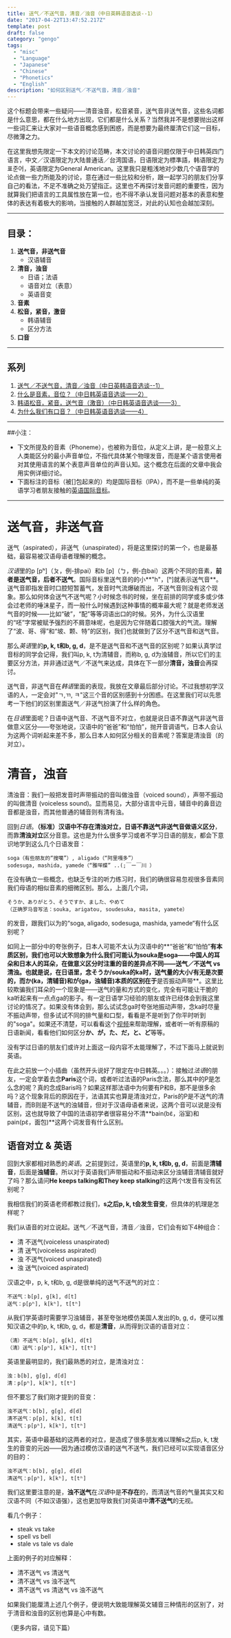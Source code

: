 ```yaml
---
title: 送气／不送气音，清音／浊音（中日英韩语音选谈--1）
date: "2017-04-22T13:47:52.217Z"
template: post
draft: false
category: "gengo"
tags:
  - "misc"
  - "Language"
  - "Japanese"
  - "Chinese"
  - "Phonetics"
  - "English"
description: "如何区别送气／不送气音，清音／浊音"
---
```


这个标题会带来一些疑问——清音浊音，松音紧音，送气音非送气音，这些名词都是什么意思，都在什么地方出现，它们都是什么关系？当然我并不是想要抛出这样一些词汇来让大家对一些语音概念感到困惑，而是想要为最终厘清它们这一目标，尽微薄之力。

在这里我想先限定一下本文的讨论范畴，本文讨论的语音问题仅限于中日韩英四门语言，中文／汉语限定为大陆普通话／台湾国语，日语限定为標準語，韩语限定为표준어，英语限定为General American。这里我只是粗浅地对少数几个语音学的论点做一些力所能及的讨论，意在通过一些比较和分析，跟一起学习的朋友们分享自己的看法，不足不准确之处万望指正。这里也不再探讨发音问题的重要性，因为就算我们把语言的工具属性放在第一位，也不得不承认发音问题对基本的表意和整体的表达有着极大的影响，当接触的人群越加宽泛，对此的认知也会越加深刻。

----
## 目录：
1. **送气音，非送气音**
   - 汉语辅音
2. **清音，浊音**
    - 日语；法语
    - 语音对立（表意）
    - 英语音变
3. **音素**
4. **松音，紧音，激音**
   - 韩语辅音
   - 区分方法
5. **口音**

----
## 系列
1. [送气／不送气音，清音／浊音（中日英韩语音选谈--1）](https://www.jianshu.com/p/6f5cb3d07ea7)
2. [什么是音素，音位？（中日韩英语音选谈——2）](https://www.jianshu.com/p/2665b5655ef9)
3. [韩语松音，紧音，送气音（激音）（中日韩英语音选谈——3）](https://www.jianshu.com/p/8df495fc7558)
4. [为什么我们有口音？（中日韩英语音选谈——4）](https://www.jianshu.com/p/725252c47961)

----
##小注：

- 下文所提及的音素（Phoneme），也被称为音位，从定义上讲，是一般意义上人类能区分的最小声音单位，不指代具体某个物理发音，而是某个语言使用者对其使用语言的某个表意声音单位的声音认知。这个概念在后面的文章中我会用实例详细讨论。
- 下面标注的音标（被[]包起来的）均是国际音标（IPA），而不是一些单纯的英语学习者朋友接触的[英语国际音标](!https://baike.baidu.com/item/%E8%8B%B1%E8%AF%AD%E5%9B%BD%E9%99%85%E9%9F%B3%E6%A0%87)。

----
# 送气音，非送气音
送气（aspirated），非送气（unaspirated），将是这里探讨的第一个，也是最基础，最容易被汉语母语者理解的概念。

*汉语*里的p [pʰ]（ㄆ，例-排pai）和b [p]（ㄅ，例-白bai）这两个不同的音素，**前者是送气音，后者不送气**。国际音标里送气音的的小**"h"，[ʰ]就表示送气音**。送气音即指发音时口腔短暂蓄气，发音时气流爆破而出，不送气音则没有这个现象。那么如何体会送气不送气呢？小时候念书的时候，坐在前排的同学或多或少体会过老师的唾沫星子，而一般什么时候遇到这种事情的概率最大呢？就是老师发送气音的时候——比如“破”，“配”等等词语出口的时候。另外，为什么汉语里的“呸”字常被赋予强烈的不屑意味呢，也是因为它伴随着口腔强大的气流。理解了“波、哥、得”和“坡、颗、特”的区别，我们也就做到了区分不送气音和送气音。

那么*英语*里的**p, k, t和b, g, d**，是不是送气音和不送气音的区别呢？如果认真学过音标的同学会记得，我们叫p, k, t为清辅音，而称b, g, d为浊辅音，所以它们的主要区分方法，并非通过送气／不送气来达成，具体在下一部分**清音，浊音**会再探讨。

送气音，非送气音在*韩语*里面的表现，我放在文章最后部分讨论。不过我想初学汉语的人，一定会对"ㄱ,ㄲ, ㅋ"这三个音的区别感到十分困惑。在这里我们可以先思考一下他们的区别里面送气／非送气扮演了什么样的角色。

在*日语*里面呢？日语中送气音、不送气音不对立，也就是说日语不靠送气非送气音做意义区分——夸张地说，汉语中的“爸爸”和“怕怕”，抛开音调语气，日本人会认为这两个词听起来差不多，那么日本人如何区分相关的音素呢？答案是清浊音（的对立）。

# 清音，浊音
清浊音：我们一般把发音时声带振动的音叫做浊音（voiced sound），声带不振动的叫做清音 (voiceless sound)。显而易见，大部分语言中元音，辅音中的鼻音边音都是浊音，而其他普通的辅音则有清有浊。

回到*日语*。**（标准）汉语中不存在清浊对立，日语不靠送气非送气音做语义区分**，而靠**清浊对立**区分音意。这也是为什么很多学习或者不学习日语的朋友，都会下意识地学到这么几个日语发音：
```
soga（有些朋友的“搜噶”）, aligado（“阿里嘎多”）
sodesuga, mashida, yamede（“雅咩蝶” ..(;￣ー￣川 ）
```
在没有确立一些概念，也缺乏专注的听力练习时，我们的确很容易忽视很多音素同我们母语的相似音素的细微区别。那么，上面几个词，
```
そうか、ありがとう、そうですか、ました、やめて
（正确罗马音写法：souka, arigatou, soudesuka, masita, yamete）
```
的发音，跟我们以为的“soga, aligado, sodesuga, mashida, yamede“有什么区别呢？

如同上一部分中的夸张例子，日本人可能不太认为汉语中的**“爸爸”和“怕怕”**有本质区别，我们也可以大致想象为什么我们可能认为souka是soga——中国人的耳朵和日本人的耳朵，在做意义区分时注重的音的差异点不同——送气／不送气 vs 清浊。也就是说，在日语里，念そうか/souka的ka时，**送气量的大小/有无是次要的**，而か(ka，清辅音)和が(ga，浊辅音)本质的区别在于**是否振动声带**。这里比较欺骗我们耳朵的一个现象是——送气的量和方式的变化，完全有可能让干脆的ka听起来有一点点ga的影子。有一定日语学习经验的朋友或许已经体会到我这里讨论的情况了。如果没有体会到，那么试试念ga时夸张地振动声带，念ka时尽量不振动声带，但多试试不同的排气量和口型，看看是不是听到了你平时听到的"soga"。如果还不清楚，可以看看这个[视频](!https://www.youtube.com/watch?v=PnNQ9JfXy5E)来帮助理解，或者听一听有原稿的日语新闻，看看他们如何区分**か、が，た、だ，と、ど**等等。

没有学过日语的朋友们或许对上面这一段内容不太能理解了，不过下面马上就说到英语。

在此之前放一个小插曲（虽然开头说好了限定在中日韩英。。。）：接触过*法语*的朋友，一定会学着去念**Paris**这个词，或者听过法语的Paris念法，那么其中的P是怎么念的呢？真的念成Baris吗？如果这样那法语中为何要有P和B，那不是很多余吗？这个现象背后的原因在于，法语其实也算是清浊对立，Paris的P是不送气的清辅音，而B则是不送气的浊辅音，但对于汉语母语者来说，这两个音可以说是没有区别，这也就导致了中国的法语初学者很容易分不清**bain(bɛ̃，浴室)和pain(pɛ̃，面包)**这两个词发音有什么区别。

## 语音对立 & 英语
回到大家都相对熟悉的*英语*。之前提到过，英语里的**p, k, t和b, g, d**，前面是**清辅音**，后面是**浊辅音**。所以对于英语我们声带振动和不振动来区分浊辅音清辅音就好了吗？那么请问**He keeps talking和They keep stalking**的这两个t发音有没有区别呢？

我相信我们的英语老师都教过我们，**s之后p, k, t会发生音变**，但具体的机理是怎样呢？

我们从语音的对立说起。送气／不送气音，清音／浊音，它们会有如下4种组合：

- 清 不送气(voiceless unaspirated)
- 清 送气(voiceless aspirated)
- 浊 不送气(voiced unaspirated)
- 浊 送气(voiced aspirated)

汉语之中，p, k, t和b, g, d是很单纯的送气不送气的对立：
```
不送气：b[p], g[k], d[t]
送气：p[pʰ], k[kʰ], t[tʰ]
```

从我们学英语时需要学习浊辅音，甚至夸张地模仿美国人发出的b, g, d，便可以推知汉语之中的p, k, t和b, g, d，都是**清音**，从而得到汉语的语音对立：
```
（清）不送气：b[p], g[k], d[t]
（清）送气：p[pʰ], k[kʰ], t[tʰ]
```

英语里最明显的，我们最熟悉的对立，是清浊对立：
```
浊：b[b], g[g], d[d]
清：p[pʰ], k[kʰ], t[tʰ]
```
但不要忘了我们刚才提到的音变：
```
浊不送气：b[b], g[g], d[d]
清不送气：p[p], k[k], t[t]
清送气：p[pʰ], k[kʰ], t[tʰ]
```
其实，英语中最基础的这两者的对立，是造成了很多朋友难以理解s之后p, k, t发生的音变的元凶——因为通过模仿汉语的送气不送气，我们已经可以实现语音区分的目的：
```
浊不送气：b[b], g[g], d[d]
清送气：p[pʰ], k[kʰ], t[tʰ]
```
我们这里要注意的是，**浊不送气**在*汉语*中是**不存在**的，而清送气音的气量其实又和汉语不同（不如汉语强），这也更加导致我们对英语中**清不送气**的无视。

看几个例子：
- steak vs take
- spell vs bell
- stale vs tale vs dale

上面的例子的对应解释：
- 清不送气 vs 清送气
- 清不送气 vs 浊不送气
- 清不送气 vs 清送气 vs 浊不送气

如果我们能厘清上述几个例子，便说明大致能理解英文辅音三种情形的区别了，对于清音和浊音的区别也算是心中有数。

（更多内容，请见下篇）
